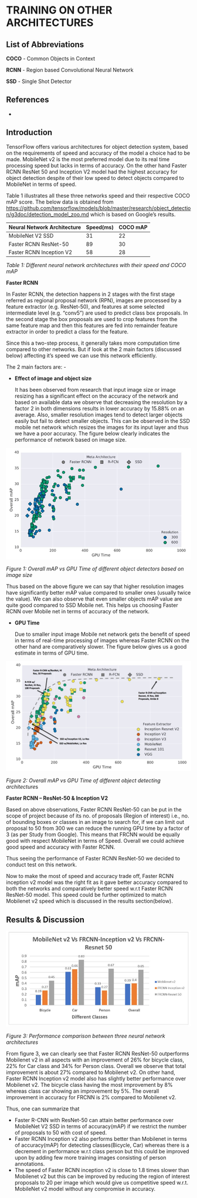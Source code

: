 # TRAINING ON OTHER ARCHITECTURES

## List of Abbreviations

**COCO** - Common Objects in Context

**RCNN** - Region based Convolutional Neural Network

**SSD** - Single Shot Detector

## References

- [Speed/accuracy trade-offs for modern convolutional object detectors]: https://arxiv.org/pdf/1611.10012.pdf

  

## Introduction

TensorFlow offers various architectures for object detection system, based on the requirements of speed and accuracy of the model a choice had to be made. MobileNet v2 is the most preferred model due to its real time processing speed but lacks in terms of accuracy. On the other hand Faster RCNN ResNet 50 and Inception V2 model had the highest accuracy for object detection despite of their low speed to detect objects compared to MobileNet in terms of speed. 

Table 1 illustrates all these three networks speed and their respective COCO mAP score. The below data is obtained from https://github.com/tensorflow/models/blob/master/research/object_detection/g3doc/detection_model_zoo.md which is based on Google’s results.

| Neural Network Architecture | Speed(ms) | COCO mAP |
| --------------------------- | --------- | -------- |
| MobileNet V2 SSD            | 31        | 22       |
| Faster RCNN ResNet-50       | 89        | 30       |
| Faster RCNN Inception V2    | 58        | 28       |

*Table 1: Different neural network architectures with their speed and COCO mAP*

**Faster RCNN**

In Faster RCNN, the detection happens in 2 stages with the first stage referred as regional proposal network (RPN), images are processed by a feature extractor (e.g. ResNet-50), and features at some selected intermediate level (e.g. “conv5”) are used to predict class box proposals. In the second stage the box proposals are used to crop features from the same feature map and then this features are fed into remainder feature extractor in order to predict a class for the feature. 

Since this a two-step process, it generally takes more computation time compared to other networks. But if look at the 2 main factors (discussed below) affecting it’s speed we can use this network efficiently.

The 2 main factors are: - 

- **Effect of image and object size**

  It has been observed from research that input image size or image resizing has a significant effect on the accuracy of the network and based on available data we observe that decreasing the resolution by a factor 2 in both dimensions results in lower accuracy by 15.88% on an average. Also, smaller resolution images tend to detect larger objects easily but fail to detect smaller objects. This can be observed in the SSD mobile net network which resizes the images for its input layer and thus we have a poor accuracy. The figure below clearly indicates the performance of network based on image size.

![img](doc_images/mAPVsGPUTime_2.JPG)

*Figure 1: Overall mAP vs GPU Time of different object detectors based on image size*	

Thus based on the above figure we can say that higher resolution images have significantly better mAP 	value compared to smaller ones (usually twice the value). We can also observe that even smaller objects 	mAP value are quite good compared to SSD Mobile net. This helps us choosing Faster RCNN over Mobile 	net in terms of accuracy of the network.

- **GPU Time**

  Due to smaller input image Mobile net network gets the benefit of speed in terms of real-time processing of images whereas Faster RCNN on the other hand are comparatively slower. The figure below gives us a good estimate in terms of GPU time.

![img](doc_images/mAPVsGPUTime.jpg)

*Figure 2: Overall mAP vs GPU Time of different object detecting architecture*s

**Faster RCNN – ResNet-50 & Inception V2** 

Based on above observations, Faster RCNN ResNet-50 can be put in the scope of project because of its no. of proposals (Region of interest) i.e., no. of bounding boxes or classes in an image to search for, if we can limit out proposal to 50 from 300 we can reduce the running GPU time by a factor of 3 (as per Study from Google). This means that FRCNN would be equally good with respect MobileNet in terms of Speed. Overall we could achieve good speed and accuracy with Faster RCNN.

Thus seeing the performance of Faster RCNN ResNet-50 we decided to conduct test on this network. 

Now to make the most of speed and accuracy trade off, Faster RCNN inception v2 model was the right fit as it gave better accuracy compared to both the networks and comparatively better speed w.r.t Faster RCNN ResNet-50 model. This speed could be further optimized to match Mobilenet v2 speed which is discussed in the results section(below).

## **Results & Discussion**

![img](doc_images/Results.jpg)

*Figure 3: Performance comparison between three neural network architectures* 

From figure 3, we can clearly see that Faster RCNN ResNet-50 outperforms Mobilenet v2 in all aspects with an improvement of 26% for bicycle class, 22% for Car class and 34% for Person class. Overall we observe that total improvement is about 27% compared to Mobilenet v2. On other hand, Faster RCNN Inception v2 model also has slightly better performance over Mobilenet v2. The bicycle class having the most improvement by 8% whereas class car showing an improvement by 5%. The overall improvement in accuracy for FRCNN is 2% compared to Mobilenet v2.

Thus, one can summarize that

- Faster R-CNN with ResNet-50 can attain better performance over MobileNet V2 SSD in terms of accuracy(mAP) if we restrict the number of proposals to 50 with cost of speed. 
- Faster RCNN Inception v2 also performs better than Mobilenet in terms of accuracy(mAP) for detecting classes(Bicycle, Car) whereas there is a decrement in performance w.r.t class person but this could be improved upon by adding few more training images consisting of person annotations.
- The speed of Faster RCNN inception v2 is close to 1.8 times slower than Mobilenet v2 but this can be improved by reducing the region of interest proposals to 20 per image which would give us competitive speed w.r.t. MobileNet v2 model without any compromise in accuracy.